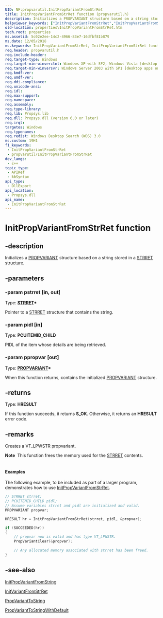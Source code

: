 ```yaml
---
UID: NF:propvarutil.InitPropVariantFromStrRet
title: InitPropVariantFromStrRet function (propvarutil.h)
description: Initializes a PROPVARIANT structure based on a string stored in a STRRET structure.
helpviewer_keywords: ["InitPropVariantFromStrRet","InitPropVariantFromStrRet function [Windows Properties]","properties.InitPropVariantFromStrRet","propvarutil/InitPropVariantFromStrRet","shell.InitPropVariantFromStrRet","shell_InitPropVariantFromStrRet"]
old-location: properties\InitPropVariantFromStrRet.htm
tech.root: properties
ms.assetid: 5c02e2ee-14c2-4966-83e7-16dfbf81b879
ms.date: 12/05/2018
ms.keywords: InitPropVariantFromStrRet, InitPropVariantFromStrRet function [Windows Properties], properties.InitPropVariantFromStrRet, propvarutil/InitPropVariantFromStrRet, shell.InitPropVariantFromStrRet, shell_InitPropVariantFromStrRet
req.header: propvarutil.h
req.include-header: 
req.target-type: Windows
req.target-min-winverclnt: Windows XP with SP2, Windows Vista [desktop apps only]
req.target-min-winversvr: Windows Server 2003 with SP1 [desktop apps only]
req.kmdf-ver: 
req.umdf-ver: 
req.ddi-compliance: 
req.unicode-ansi: 
req.idl: 
req.max-support: 
req.namespace: 
req.assembly: 
req.type-library: 
req.lib: Propsys.lib
req.dll: Propsys.dll (version 6.0 or later)
req.irql: 
targetos: Windows
req.typenames: 
req.redist: Windows Desktop Search (WDS) 3.0
ms.custom: 19H1
f1_keywords:
 - InitPropVariantFromStrRet
 - propvarutil/InitPropVariantFromStrRet
dev_langs:
 - c++
topic_type:
 - APIRef
 - kbSyntax
api_type:
 - DllExport
api_location:
 - Propsys.dll
api_name:
 - InitPropVariantFromStrRet
---
```


# InitPropVariantFromStrRet function


## -description

Initializes a <a href="https://docs.microsoft.com/windows/desktop/api/propidl/ns-propidl-propvariant">PROPVARIANT</a> structure based on a string stored in a <a href="https://docs.microsoft.com/windows/desktop/api/shtypes/ns-shtypes-strret">STRRET</a> structure.

## -parameters

### -param pstrret [in, out]

Type: <b><a href="https://docs.microsoft.com/windows/desktop/api/shtypes/ns-shtypes-strret">STRRET</a>*</b>

Pointer to a <a href="https://docs.microsoft.com/windows/desktop/api/shtypes/ns-shtypes-strret">STRRET</a> structure that contains the string.

### -param pidl [in]

Type: <b>PCUITEMID_CHILD</b>

PIDL of the item whose details are being retrieved.

### -param ppropvar [out]

Type: <b><a href="https://docs.microsoft.com/windows/desktop/api/propidl/ns-propidl-propvariant">PROPVARIANT</a>*</b>

When this function returns, contains the initialized <a href="https://docs.microsoft.com/windows/desktop/api/propidl/ns-propidl-propvariant">PROPVARIANT</a> structure.

## -returns

Type: <b>HRESULT</b>

If this function succeeds, it returns <b xmlns:loc="http://microsoft.com/wdcml/l10n">S_OK</b>. Otherwise, it returns an <b xmlns:loc="http://microsoft.com/wdcml/l10n">HRESULT</b> error code.

## -remarks

Creates a VT_LPWSTR propvariant.

<div class="alert"><b>Note</b>  This function frees the memory used for the <a href="https://docs.microsoft.com/windows/desktop/api/shtypes/ns-shtypes-strret">STRRET</a> contents.</div>
<div> </div>

#### Examples

The following example, to be included as part of a larger program, demonstrates how to use <a href="https://docs.microsoft.com/windows/desktop/api/propvarutil/nf-propvarutil-initpropvariantfromstrret">InitPropVariantFromStrRet</a>.


```cpp
// STRRET strret;
// PCUITEMID_CHILD pidl;
// Assume variables strret and pidl are initialized and valid.
PROPVARIANT propvar;

HRESULT hr = InitPropVariantFromStrRet(strret, pidl, &propvar);

if (SUCCEEDED(hr))
{
    // propvar now is valid and has type VT_LPWSTR.
    PropVariantClear(&propvar);
    
    // Any allocated memory associated with strret has been freed.
}
```

## -see-also

<a href="https://docs.microsoft.com/windows/desktop/api/propvarutil/nf-propvarutil-initpropvariantfromstring">InitPropVariantFromString</a>



<a href="https://docs.microsoft.com/windows/desktop/api/propvarutil/nf-propvarutil-initvariantfromstrret">InitVariantFromStrRet</a>



<a href="https://docs.microsoft.com/windows/desktop/api/propvarutil/nf-propvarutil-propvarianttostring">PropVariantToString</a>



<a href="https://docs.microsoft.com/windows/desktop/api/propvarutil/nf-propvarutil-propvarianttostringwithdefault">PropVariantToStringWithDefault</a>

